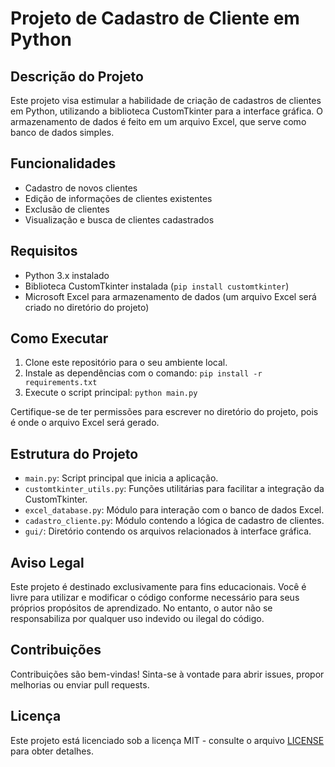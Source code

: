 # Projeto de Cadastro de Cliente em Python

## Descrição do Projeto

Este projeto visa estimular a habilidade de criação de cadastros de clientes em Python, utilizando a biblioteca CustomTkinter para a interface gráfica. O armazenamento de dados é feito em um arquivo Excel, que serve como banco de dados simples.

## Funcionalidades

- Cadastro de novos clientes
- Edição de informações de clientes existentes
- Exclusão de clientes
- Visualização e busca de clientes cadastrados

## Requisitos

- Python 3.x instalado
- Biblioteca CustomTkinter instalada (`pip install customtkinter`)
- Microsoft Excel para armazenamento de dados (um arquivo Excel será criado no diretório do projeto)

## Como Executar

1. Clone este repositório para o seu ambiente local.
2. Instale as dependências com o comando: `pip install -r requirements.txt`
3. Execute o script principal: `python main.py`

Certifique-se de ter permissões para escrever no diretório do projeto, pois é onde o arquivo Excel será gerado.

## Estrutura do Projeto

- `main.py`: Script principal que inicia a aplicação.
- `customtkinter_utils.py`: Funções utilitárias para facilitar a integração da CustomTkinter.
- `excel_database.py`: Módulo para interação com o banco de dados Excel.
- `cadastro_cliente.py`: Módulo contendo a lógica de cadastro de clientes.
- `gui/`: Diretório contendo os arquivos relacionados à interface gráfica.

## Aviso Legal

Este projeto é destinado exclusivamente para fins educacionais. Você é livre para utilizar e modificar o código conforme necessário para seus próprios propósitos de aprendizado. No entanto, o autor não se responsabiliza por qualquer uso indevido ou ilegal do código.

## Contribuições

Contribuições são bem-vindas! Sinta-se à vontade para abrir issues, propor melhorias ou enviar pull requests.

## Licença

Este projeto está licenciado sob a licença MIT - consulte o arquivo [LICENSE](LICENSE) para obter detalhes.
